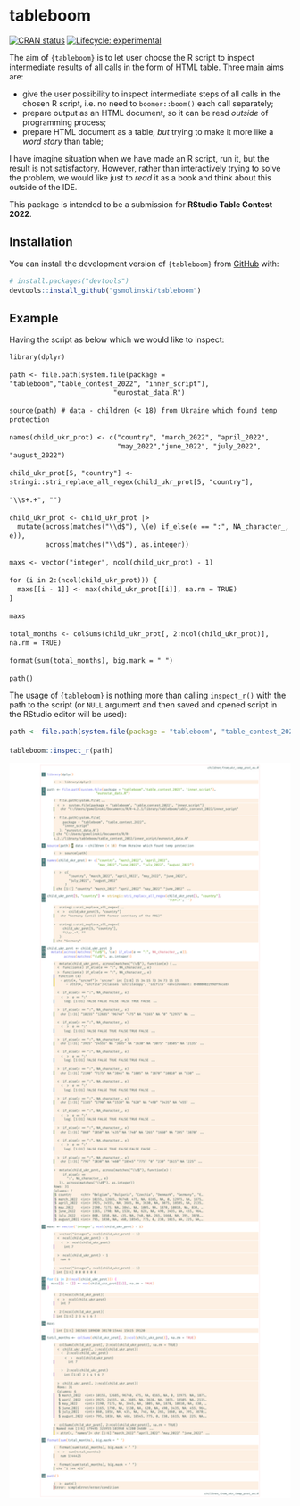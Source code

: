 
<!-- README.md is generated from README.Rmd. Please edit that file -->

# tableboom

<!-- badges: start -->

[![CRAN
status](https://www.r-pkg.org/badges/version/tableboom)](https://CRAN.R-project.org/package=tableboom)
[![Lifecycle:
experimental](https://img.shields.io/badge/lifecycle-experimental-orange.svg)](https://lifecycle.r-lib.org/articles/stages.html#experimental)
<!-- badges: end -->

The aim of `{tableboom}` is to let user choose the R script to inspect
intermediate results of all calls in the form of HTML table. Three main
aims are:

-   give the user possibility to inspect intermediate steps of all calls
    in the chosen R script, i.e. no need to `boomer::boom()` each call
    separately;
-   prepare output as an HTML document, so it can be read *outside* of
    programming process;
-   prepare HTML document as a table, *but* trying to make it more like
    a *word story* than table;

I have imagine situation when we have made an R script, run it, but the
result is not satisfactory. However, rather than interactively trying to
solve the problem, we would like just to *read* it as a book and think
about this outside of the IDE.

This package is intended to be a submission for **RStudio Table Contest
2022**.

## Installation

You can install the development version of `{tableboom}` from
[GitHub](https://github.com/) with:

``` r
# install.packages("devtools")
devtools::install_github("gsmolinski/tableboom")
```

## Example

Having the script as below which we would like to inspect:

    library(dplyr)

    path <- file.path(system.file(package = "tableboom","table_contest_2022", "inner_script"),
                              "eurostat_data.R")

    source(path) # data - children (< 18) from Ukraine which found temp protection

    names(child_ukr_prot) <- c("country", "march_2022", "april_2022",
                               "may_2022","june_2022", "july_2022", "august_2022")

    child_ukr_prot[5, "country"] <- stringi::stri_replace_all_regex(child_ukr_prot[5, "country"],
                                                                    "\\s+.+", "")

    child_ukr_prot <- child_ukr_prot |>
      mutate(across(matches("\\d$"), \(e) if_else(e == ":", NA_character_, e)),
             across(matches("\\d$"), as.integer))

    maxs <- vector("integer", ncol(child_ukr_prot) - 1)

    for (i in 2:(ncol(child_ukr_prot))) {
      maxs[[i - 1]] <- max(child_ukr_prot[[i]], na.rm = TRUE)
    }

    maxs

    total_months <- colSums(child_ukr_prot[, 2:ncol(child_ukr_prot)], na.rm = TRUE)

    format(sum(total_months), big.mark = " ")

    path()

The usage of `{tableboom}` is nothing more than calling `inspect_r()`
with the path to the script (or `NULL` argument and then saved and
opened script in the RStudio editor will be used):

``` r
path <- file.path(system.file(package = "tableboom", "table_contest_2022"), "children_from_ukr_temp_prot_eu.R")

tableboom::inspect_r(path)
```

<img src="inst/figures/README-tableboom.png" alt="HTML table returned by tableboom::inspect_r()" width="1200"/>
